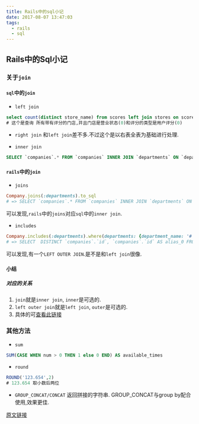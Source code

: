 ```yaml
---
title: Rails中的sql小记
date: 2017-08-07 13:47:03
tags:
  - rails
  - sql
---
```


## Rails中的Sql小记

### 关于`join`

#### `sql`中的`join`

- `left join`
```sql
select count(distinct store_name) from scores left join stores on scores.scoreable_id = stores.id and scores.scoreable_type = 'Store' where store.status = 0 and scores.user_type=0;
# 这个是查询 所有带有评分的门店,并且门店是营业状态(0)和评分的类型是用户评分(0)
```

- `right join`
和`left join`差不多.不过这个是以右表全表为基础进行处理.

- `inner join`

```sql
SELECT `companies`.* FROM `companies` INNER JOIN `departments` ON `departments`.`company_id` = `companies`.`id`
```

#### `rails`中的`join`

- `joins`
```ruby
Company.joins(:departments).to_sql
# => SELECT `companies`.* FROM `companies` INNER JOIN `departments` ON `departments`.`company_id` = `companies`.`id`
```

可以发现,`rails`中的`joins`对应`sql`中的`inner join`.

- `includes`

```ruby
Company.includes(:departments).where(departments: {department_name: '#'}).first
# => SELECT  DISTINCT `companies`.`id`, `companies`.`id` AS alias_0 FROM `companies` LEFT OUTER JOIN `departments` ON `departments`.`company_id` = `companies`.`id` WHERE `departments`.`department_name` = '#'  ORDER BY `companies`.`id` ASC LIMIT 1
```

可以发现,有一个`LEFT OUTER JOIN`.是不是和`left join`很像.

#### 小结

##### 对应的关系
1. `join`就是`inner join`, `inner`是可选的.
2. `left outer join`就是`left join`, `outer`是可选的.
3. 具体的可[查看此链接](https://stackoverflow.com/questions/406294/left-join-vs-left-outer-join-in-sql-server)


### 其他方法

- `sum`

```sql
SUM(CASE WHEN num > 0 THEN 1 else 0 END) AS available_times
```

- `round`
```sql
ROUND('123.654',2)
# 123.654 取小数后两位
```

- `GROUP_CONCAT/CONCAT`
返回拼接的字符串. GROUP_CONCAT与group by配合使用,效果更佳.


[原文链接](https://github.com/xiaohesong/TIL/issues/6)
